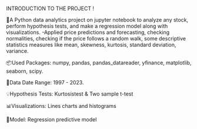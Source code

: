 INTRODUCTION TO THE PROJECT !

👋A Python data analytics project on jupyter notebook to analyze any stock, perform hypothesis tests, and make a regression model along with     
   visualizations.
  -Applied price predictions and forecasting, checking normalities, checking if the price follows a random walk, some descriptive statistics 
   measures like mean, skewness, kurtosis, standard deviation, variance.

📦Used Packages:
   numpy, pandas, pandas_datareader, yfinance, matplotlib, seaborn, scipy.

📅Data Date Range:
   1997 - 2023.

💡Hypothesis Tests:
   Kurtosistest & Two sample t-test

📊Visualizations:
   Lines charts and histograms

🧪Model:
   Regression predictive model

